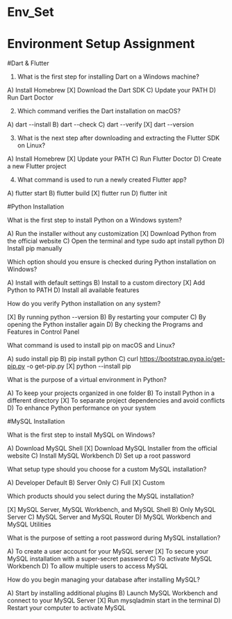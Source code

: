 # Env_Set

# Environment Setup Assignment

#Dart & Flutter

1. What is the first step for installing Dart on a Windows machine?

A) Install Homebrew
[X] Download the Dart SDK
C) Update your PATH
D) Run Dart Doctor


2. Which command verifies the Dart installation on macOS?

A) dart --install
B) dart --check
C) dart --verify
[X] dart --version


3. What is the next step after downloading and extracting the Flutter SDK on Linux?

A) Install Homebrew
[X] Update your PATH
C) Run Flutter Doctor
D) Create a new Flutter project


4. What command is used to run a newly created Flutter app?

A) flutter start
B) flutter build
[X] flutter run
D) flutter init


#Python Installation

What is the first step to install Python on a Windows system?

A) Run the installer without any customization
[X] Download Python from the official website
C) Open the terminal and type sudo apt install python
D) Install pip manually

Which option should you ensure is checked during Python installation on Windows?

A) Install with default settings
B) Install to a custom directory
[X] Add Python to PATH
D) Install all available features

How do you verify Python installation on any system?

[X] By running python --version
B) By restarting your computer
C) By opening the Python installer again
D) By checking the Programs and Features in Control Panel

What command is used to install pip on macOS and Linux?

A) sudo install pip
B) pip install python
C) curl https://bootstrap.pypa.io/get-pip.py -o get-pip.py
[X] python --install pip

What is the purpose of a virtual environment in Python?

A) To keep your projects organized in one folder
B) To install Python in a different directory
[X] To separate project dependencies and avoid conflicts
D) To enhance Python performance on your system

#MySQL Installation

What is the first step to install MySQL on Windows?

A) Download MySQL Shell
[X] Download MySQL Installer from the official website
C) Install MySQL Workbench
D) Set up a root password

What setup type should you choose for a custom MySQL installation?

A) Developer Default
B) Server Only
C) Full
[X] Custom

Which products should you select during the MySQL installation?

[X] MySQL Server, MySQL Workbench, and MySQL Shell
B) Only MySQL Server
C) MySQL Server and MySQL Router
D) MySQL Workbench and MySQL Utilities

What is the purpose of setting a root password during MySQL installation?

A) To create a user account for your MySQL server
[X] To secure your MySQL installation with a super-secret password
C) To activate MySQL Workbench
D) To allow multiple users to access MySQL

How do you begin managing your database after installing MySQL?

A) Start by installing additional plugins
B) Launch MySQL Workbench and connect to your MySQL Server
[X] Run mysqladmin start in the terminal
D) Restart your computer to activate MySQL
